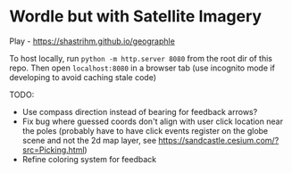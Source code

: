# Wordle but with Satellite Imagery

Play - https://shastrihm.github.io/geographle

To host locally, run `python -m http.server 8080` from the root dir of this repo.
Then open `localhost:8080` in a browser tab (use incognito mode if developing to avoid caching stale code)

TODO:
- Use compass direction instead of bearing for feedback arrows?
- Fix bug where guessed coords don't align with user click location near the poles
    (probably have to have click events register on the globe scene and not the 2d map layer, 
    see https://sandcastle.cesium.com/?src=Picking.html)
- Refine coloring system for feedback
